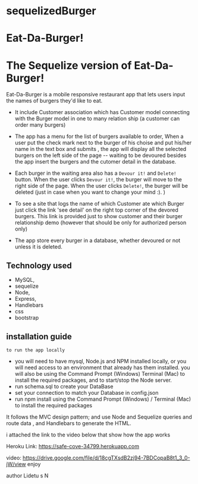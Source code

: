 # sequelizedBurger

# Eat-Da-Burger! 
  
  # The Sequelize version of Eat-Da-Burger!
   Eat-Da-Burger is a mobile responsive restaurant app that lets users input the names of burgers they'd like to eat.

 * It include Customer association which has Customer model  connecting  with the Burger model in one to many relation ship (a customer can order many burgers)

* The app has a menu for the list of burgers available to order, When a user put the check mark next to the burger of his choise and put his/her name in the text box and submits , the app will display all the selected burgers on the left side of the page -- waiting to be devoured besides the app insert the burgers and the cutomer detail in the database.

* Each burger in the waiting area also has a `Devour it!` and `Delete!` button. When the user clicks `Devour it!`, the burger will move to the right side of the page. When the user clicks `Delete!`, the burger will be deleted (just in case when you want to change your mind :). )

* To see a site that logs the name of which Customer ate which Burger just click the link 'see detail' on the right top corner of the devored burgers. This link is provided just to show customer and their burger relationship demo (however that should be only for authorized person only)

* The app store every burger in a database, whether devoured or not unless it is deleted.

## Technology used
 * MySQL,
 * sequelize 
 * Node, 
 * Express, 
 * Handlebars 
 * css
 * bootstrap
 
 ## installation guide
    to run the app locally
   * you will need to have mysql, Node.js and NPM installed locally,
     or you will need access to an environment that already has them installed. 
     you will also be using the Command Prompt (Windows)  Terminal (Mac) to install the required packages,
     and to start/stop the Node server.
   * run schema.sql  to create your DataBase 
   * set your connection to match your Database in config.json
   * run npm install using the Command Prompt (Windows) / Terminal (Mac) to install the required packages

  It follows the MVC design pattern; and  use Node and Sequelize queries and route data , and Handlebars to generate the HTML.

i attached  the link to the video below that show how the app works 

Heroku Link:  https://safe-cove-34799.herokuapp.com

 video:  https://drive.google.com/file/d/18cgTXsdB2zj94-7BDCopaB8t1_3_0-jW/view
enjoy 

author Lidetu s N

